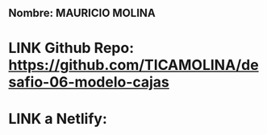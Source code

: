 ## Nombre: MAURICIO MOLINA

# LINK Github Repo: https://github.com/TICAMOLINA/desafio-06-modelo-cajas

# LINK a Netlify: 

